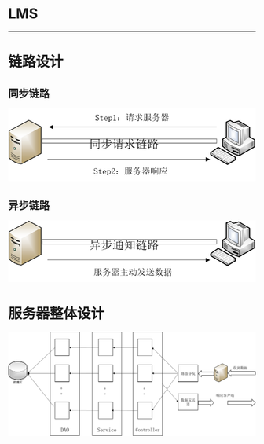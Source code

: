 # LMS
------
# 链路设计
## 同步链路
![img](https://raw.githubusercontent.com/xdkxlk/LMS/master/imgs/%E9%93%BE%E8%B7%AF01.png)
## 异步链路
![img](https://raw.githubusercontent.com/xdkxlk/LMS/master/imgs/%E9%93%BE%E8%B7%AF02.png)
# 服务器整体设计
![img](https://raw.githubusercontent.com/xdkxlk/LMS/master/imgs/%E6%95%B4%E4%BD%93%E8%AE%BE%E8%AE%A1.png)
